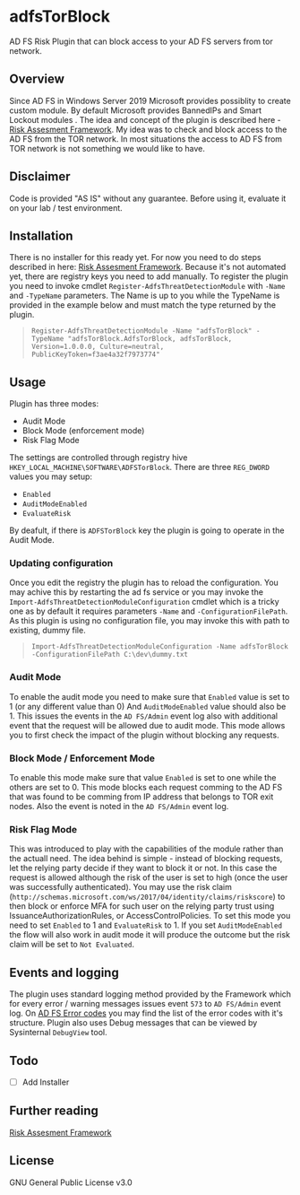 # adfsTorBlock

AD FS Risk Plugin that can block access to your AD FS servers from tor network.

## Overview

Since AD FS in Windows Server 2019 Microsoft provides possiblity to create custom module. By default Microsoft provides BannedIPs and Smart Lockout modules . The idea and concept of the plugin is described here - [Risk Assesment Framework](https://learn.microsoft.com/en-us/windows-server/identity/ad-fs/development/ad-fs-risk-assessment-model). My idea was to check and block access to the AD FS from the TOR network. In most situations the access to AD FS from TOR network is not something we would like to have.

## Disclaimer

Code is provided "AS IS" without any guarantee. Before using it, evaluate it on your lab / test environment.

## Installation

There is no installer for this ready yet.
For now you need to do steps described in here: [Risk Assesment Framework](https://learn.microsoft.com/en-us/windows-server/identity/ad-fs/development/ad-fs-risk-assessment-model). Because it's not automated yet, there are registry keys you need to add manually.
To register the plugin you need to invoke cmdlet `Register-AdfsThreatDetectionModule` with `-Name` and `-TypeName` parameters.
The Name is up to you while the TypeName is provided in the example below and must match the type returned by the plugin.

>`Register-AdfsThreatDetectionModule -Name "adfsTorBlock" -TypeName "adfsTorBlock.AdfsTorBlock, adfsTorBlock, Version=1.0.0.0, Culture=neutral, PublicKeyToken=f3ae4a32f7973774"`

## Usage

Plugin has three modes:

- Audit Mode
- Block Mode (enforcement mode)
- Risk Flag Mode

The settings are controlled through registry hive `HKEY_LOCAL_MACHINE\SOFTWARE\ADFSTorBlock`.
There are three `REG_DWORD` values you may setup:

- `Enabled`
- `AuditModeEnabled`
- `EvaluateRisk`

By deafult, if there is `ADFSTorBlock` key the plugin is going to operate in the Audit Mode.

### Updating configuration

Once you edit the registry the plugin has to reload the configuration. You may achive this by restarting the ad fs service or you may invoke the `Import-AdfsThreatDetectionModuleConfiguration` cmdlet which is a tricky one as by default it requires parameters `-Name` and `-ConfigurationFilePath`. As this plugin is using no configuration file, you may invoke this with path to existing, dummy file.

> `Import-AdfsThreatDetectionModuleConfiguration -Name adfsTorBlock -ConfigurationFilePath C:\dev\dummy.txt`

### Audit Mode

To enable the audit mode you need to make sure that `Enabled` value is set to 1 (or any different value than 0) And `AuditModeEnabled` value should also be 1.
This issues the events in the `AD FS/Admin` event log also with additional event that the request will be allowed due to audit mode. This mode allows you to first check the impact of the plugin without blocking any requests.

### Block Mode / Enforcement Mode

To enable this mode make sure that value `Enabled` is set to one while the others are set to 0.
This mode blocks each request comming to the AD FS that was found to be comming from IP address that belongs to TOR exit nodes. Also the event is noted in the `AD FS/Admin` event log.

### Risk Flag Mode

This was introduced to play with the capabilities of the module rather than the actuall need. The idea behind is simple - instead of blocking requests, let the relying party decide if they want to block it or not. In this case the request is allowed although the risk of the user is set to high (once the user was successfully authenticated). You may use the risk claim (`http://schemas.microsoft.com/ws/2017/04/identity/claims/riskscore`) to then block or enforce MFA for such user on the relying party trust using IssuanceAuthorizationRules, or AccessControlPolicies.
To set this mode you need to set `Enabled` to 1 and `EvaluateRisk` to 1. If you set `AuditModeEnabled` the flow will also work in audit mode it will produce the outcome but the risk claim will be set to `Not Evaluated`.

## Events and logging

The plugin uses standard logging method provided by the Framework which for every error / warning messages issues event `573` to `AD FS/Admin` event log. On [AD FS Error codes](https://adfshelp.microsoft.com/AdfsEventViewer/GetAdfsEventList) you may find the list of the error codes with it's structure.
Plugin also uses Debug messages that can be viewed by Sysinternal `DebugView` tool.

## Todo

- [ ]  Add Installer

## Further reading

[Risk Assesment Framework](https://learn.microsoft.com/en-us/windows-server/identity/ad-fs/development/ad-fs-risk-assessment-model)

## License

GNU General Public License v3.0
